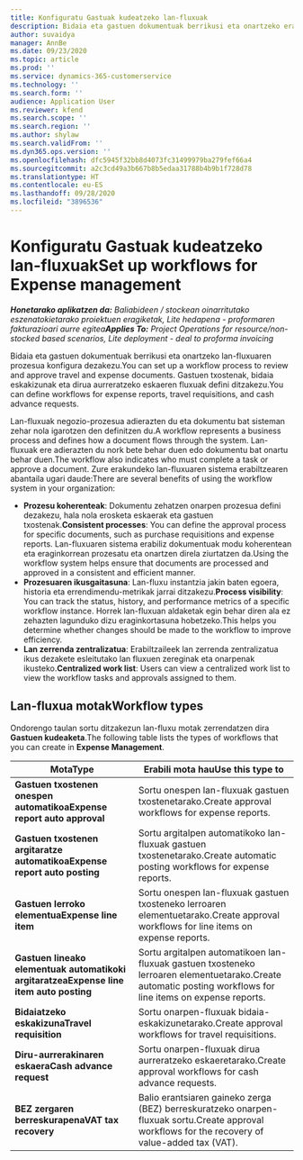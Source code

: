 ```yaml
---
title: Konfiguratu Gastuak kudeatzeko lan-fluxuak
description: Bidaia eta gastuen dokumentuak berrikusi eta onartzeko erabiltzen den lan-fluxuaren prozesua konfigura dezakezu.
author: suvaidya
manager: AnnBe
ms.date: 09/23/2020
ms.topic: article
ms.prod: ''
ms.service: dynamics-365-customerservice
ms.technology: ''
ms.search.form: ''
audience: Application User
ms.reviewer: kfend
ms.search.scope: ''
ms.search.region: ''
ms.author: shylaw
ms.search.validFrom: ''
ms.dyn365.ops.version: ''
ms.openlocfilehash: dfc5945f32bb8d4073fc31499979ba279fef66a4
ms.sourcegitcommit: a2c3cd49a3b667b8b5edaa31788b4b9b1f728d78
ms.translationtype: HT
ms.contentlocale: eu-ES
ms.lasthandoff: 09/28/2020
ms.locfileid: "3896536"
---
```

# <a name="set-up-workflows-for-expense-management"></a><span data-ttu-id="a5b61-103">Konfiguratu Gastuak kudeatzeko lan-fluxuak</span><span class="sxs-lookup"><span data-stu-id="a5b61-103">Set up workflows for Expense management</span></span>

<span data-ttu-id="a5b61-104">_**Honetarako aplikatzen da:** Baliabideen / stockean oinarritutako eszenatokietarako proiektuen eragiketak, Lite hedapena - proformaren fakturazioari aurre egitea_</span><span class="sxs-lookup"><span data-stu-id="a5b61-104">_**Applies To:** Project Operations for resource/non-stocked based scenarios, Lite deployment - deal to proforma invoicing_</span></span>

<span data-ttu-id="a5b61-105">Bidaia eta gastuen dokumentuak berrikusi eta onartzeko lan-fluxuaren prozesua konfigura dezakezu.</span><span class="sxs-lookup"><span data-stu-id="a5b61-105">You can set up a workflow process to review and approve travel and expense documents.</span></span> <span data-ttu-id="a5b61-106">Gastuen txostenak, bidaia eskakizunak eta dirua aurreratzeko eskaeren fluxuak defini ditzakezu.</span><span class="sxs-lookup"><span data-stu-id="a5b61-106">You can define workflows for expense reports, travel requisitions, and cash advance requests.</span></span>

<span data-ttu-id="a5b61-107">Lan-fluxuak negozio-prozesua adierazten du eta dokumentu bat sisteman zehar nola igarotzen den definitzen du.</span><span class="sxs-lookup"><span data-stu-id="a5b61-107">A workflow represents a business process and defines how a document flows through the system.</span></span> <span data-ttu-id="a5b61-108">Lan-fluxuak ere adierazten du nork bete behar duen edo dokumentu bat onartu behar duen.</span><span class="sxs-lookup"><span data-stu-id="a5b61-108">The workflow also indicates who must complete a task or approve a document.</span></span> <span data-ttu-id="a5b61-109">Zure erakundeko lan-fluxuaren sistema erabiltzearen abantaila ugari daude:</span><span class="sxs-lookup"><span data-stu-id="a5b61-109">There are several benefits of using the workflow system in your organization:</span></span>

- <span data-ttu-id="a5b61-110">**Prozesu koherenteak**: Dokumentu zehatzen onarpen prozesua defini dezakezu, hala nola erosketa eskaerak eta gastuen txostenak.</span><span class="sxs-lookup"><span data-stu-id="a5b61-110">**Consistent processes**: You can define the approval process for specific documents, such as purchase requisitions and expense reports.</span></span> <span data-ttu-id="a5b61-111">Lan-fluxuaren sistema erabiliz dokumentuak modu koherentean eta eraginkorrean prozesatu eta onartzen direla ziurtatzen da.</span><span class="sxs-lookup"><span data-stu-id="a5b61-111">Using the workflow system helps ensure that documents are processed and approved in a consistent and efficient manner.</span></span>
- <span data-ttu-id="a5b61-112">**Prozesuaren ikusgaitasuna**: Lan-fluxu instantzia jakin baten egoera, historia eta errendimendu-metrikak jarrai ditzakezu.</span><span class="sxs-lookup"><span data-stu-id="a5b61-112">**Process visibility**: You can track the status, history, and performance metrics of a specific workflow instance.</span></span> <span data-ttu-id="a5b61-113">Horrek lan-fluxuan aldaketak egin behar diren ala ez zehazten lagunduko dizu eraginkortasuna hobetzeko.</span><span class="sxs-lookup"><span data-stu-id="a5b61-113">This helps you determine whether changes should be made to the workflow to improve efficiency.</span></span>
- <span data-ttu-id="a5b61-114">**Lan zerrenda zentralizatua**: Erabiltzaileek lan zerrenda zentralizatua ikus dezakete esleitutako lan fluxuen zereginak eta onarpenak ikusteko.</span><span class="sxs-lookup"><span data-stu-id="a5b61-114">**Centralized work list**: Users can view a centralized work list to view the workflow tasks and approvals assigned to them.</span></span> 

## <a name="workflow-types"></a><span data-ttu-id="a5b61-115">Lan-fluxua motak</span><span class="sxs-lookup"><span data-stu-id="a5b61-115">Workflow types</span></span>

<span data-ttu-id="a5b61-116">Ondorengo taulan sortu ditzakezun lan-fluxu motak zerrendatzen dira **Gastuen kudeaketa**.</span><span class="sxs-lookup"><span data-stu-id="a5b61-116">The following table lists the types of workflows that you can create in **Expense Management**.</span></span>


|              <span data-ttu-id="a5b61-117"><strong>Mota</strong></span><span class="sxs-lookup"><span data-stu-id="a5b61-117"><strong>Type</strong></span></span>              |                   <span data-ttu-id="a5b61-118"><strong>Erabili mota hau</strong></span><span class="sxs-lookup"><span data-stu-id="a5b61-118"><strong>Use this type to</strong></span></span>                   |
|-------------------------------------------------|-----------------------------------------------------------------------|
|   <span data-ttu-id="a5b61-119"><strong>Gastuen txostenen onespen automatikoa</strong></span><span class="sxs-lookup"><span data-stu-id="a5b61-119"><strong>Expense report auto approval</strong></span></span> |            <span data-ttu-id="a5b61-120">Sortu onespen lan-fluxuak gastuen txostenetarako.</span><span class="sxs-lookup"><span data-stu-id="a5b61-120">Create approval workflows for expense reports.</span></span>             |
|  <span data-ttu-id="a5b61-121"><strong>Gastuen txostenen argitaratze automatikoa</strong></span><span class="sxs-lookup"><span data-stu-id="a5b61-121"><strong>Expense report auto posting</strong></span></span>   |        <span data-ttu-id="a5b61-122">Sortu argitalpen automatikoko lan-fluxuak gastuen txostenetarako.</span><span class="sxs-lookup"><span data-stu-id="a5b61-122">Create automatic posting workflows for expense reports.</span></span>        |
|       <span data-ttu-id="a5b61-123"><strong>Gastuen lerroko elementua</strong></span><span class="sxs-lookup"><span data-stu-id="a5b61-123"><strong>Expense line item</strong></span></span>        |     <span data-ttu-id="a5b61-124">Sortu onespen lan-fluxuak gastuen txosteneko lerroaren elementuetarako.</span><span class="sxs-lookup"><span data-stu-id="a5b61-124">Create approval workflows for line items on expense reports.</span></span>      |
| <span data-ttu-id="a5b61-125"><strong>Gastuen lineako elementuak automatikoki argitaratzea</strong></span><span class="sxs-lookup"><span data-stu-id="a5b61-125"><strong>Expense line item auto posting</strong></span></span> | <span data-ttu-id="a5b61-126">Sortu argitalpen automatikoen lan-fluxuak gastuen txosteneko lerroaren elementuetarako.</span><span class="sxs-lookup"><span data-stu-id="a5b61-126">Create automatic posting workflows for line items on expense reports.</span></span> |
|       <span data-ttu-id="a5b61-127"><strong>Bidaiatzeko eskakizuna</strong></span><span class="sxs-lookup"><span data-stu-id="a5b61-127"><strong>Travel requisition</strong></span></span>       |          <span data-ttu-id="a5b61-128">Sortu onarpen-fluxuak bidaia-eskakizunetarako.</span><span class="sxs-lookup"><span data-stu-id="a5b61-128">Create approval workflows for travel requisitions.</span></span>           |
|      <span data-ttu-id="a5b61-129"><strong>Diru-aurrerakinaren eskaera</strong></span><span class="sxs-lookup"><span data-stu-id="a5b61-129"><strong>Cash advance request</strong></span></span>      |         <span data-ttu-id="a5b61-130">Sortu onarpen-fluxuak dirua aurreratzeko eskaeretarako.</span><span class="sxs-lookup"><span data-stu-id="a5b61-130">Create approval workflows for cash advance requests.</span></span>          |
|        <span data-ttu-id="a5b61-131"><strong>BEZ zergaren berreskurapena</strong></span><span class="sxs-lookup"><span data-stu-id="a5b61-131"><strong>VAT tax recovery</strong></span></span>        | <span data-ttu-id="a5b61-132">Balio erantsiaren gaineko zerga (BEZ) berreskuratzeko onarpen-fluxuak sortu.</span><span class="sxs-lookup"><span data-stu-id="a5b61-132">Create approval workflows for the recovery of value-added tax (VAT).</span></span>  |
